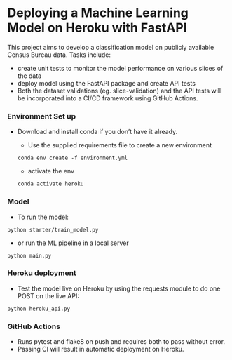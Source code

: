 # Deploying a Machine Learning Model on Heroku with FastAPI  

This project aims to develop a classification model on publicly available Census Bureau data.
Tasks include: 
* create unit tests to monitor the model performance on various slices of the data
* deploy model using the FastAPI package and create API tests
* Both the dataset validations (eg. slice-validation) and the API tests will be incorporated into a CI/CD framework using GitHub Actions.

### Environment Set up  

* Download and install conda if you don’t have it already.
    * Use the supplied requirements file to create a new environment

    ```
    conda env create -f environment.yml
    ```
    * activate the env
    ```
    conda activate heroku
    ````

### Model  

* To run the model:
``` 
python starter/train_model.py
```

* or run the ML pipeline in a local server
```
python main.py
```

### Heroku deployment  

* Test the model live on Heroku by using the requests module to do one POST on the live API:

```
python heroku_api.py
```

### GitHub Actions  

- Runs pytest and flake8 on push and requires both to pass without error.
- Passing CI will result in automatic deployment on Heroku.